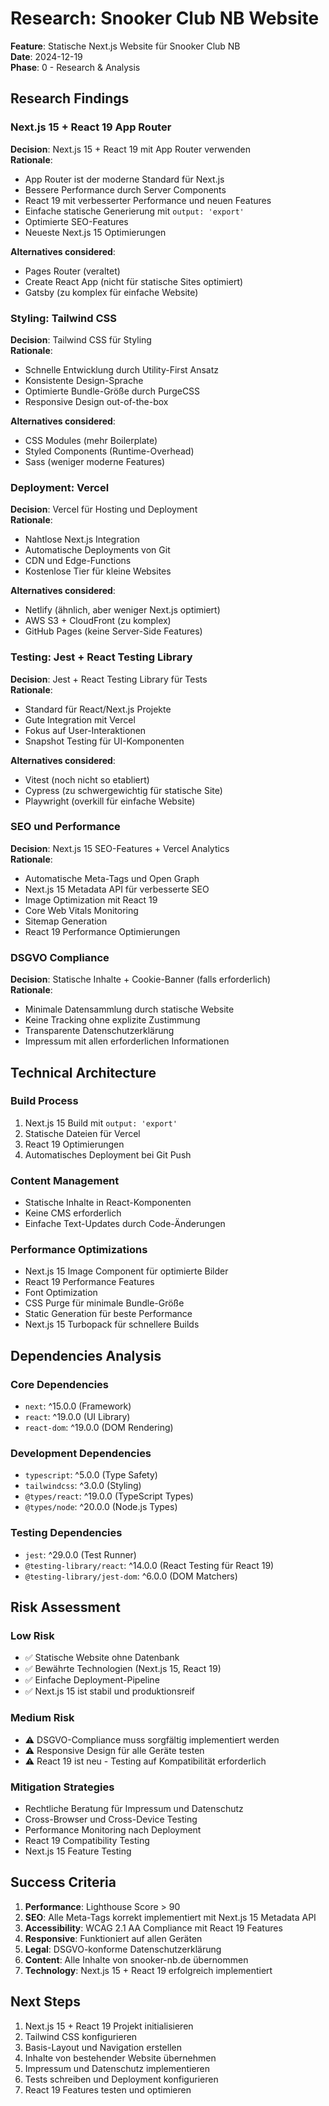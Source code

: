 # Research: Snooker Club NB Website

**Feature**: Statische Next.js Website für Snooker Club NB  
**Date**: 2024-12-19  
**Phase**: 0 - Research & Analysis

## Research Findings

### Next.js 15 + React 19 App Router

**Decision**: Next.js 15 + React 19 mit App Router verwenden  
**Rationale**:

- App Router ist der moderne Standard für Next.js
- Bessere Performance durch Server Components
- React 19 mit verbesserter Performance und neuen Features
- Einfache statische Generierung mit `output: 'export'`
- Optimierte SEO-Features
- Neueste Next.js 15 Optimierungen

**Alternatives considered**:

- Pages Router (veraltet)
- Create React App (nicht für statische Sites optimiert)
- Gatsby (zu komplex für einfache Website)

### Styling: Tailwind CSS

**Decision**: Tailwind CSS für Styling  
**Rationale**:

- Schnelle Entwicklung durch Utility-First Ansatz
- Konsistente Design-Sprache
- Optimierte Bundle-Größe durch PurgeCSS
- Responsive Design out-of-the-box

**Alternatives considered**:

- CSS Modules (mehr Boilerplate)
- Styled Components (Runtime-Overhead)
- Sass (weniger moderne Features)

### Deployment: Vercel

**Decision**: Vercel für Hosting und Deployment  
**Rationale**:

- Nahtlose Next.js Integration
- Automatische Deployments von Git
- CDN und Edge-Functions
- Kostenlose Tier für kleine Websites

**Alternatives considered**:

- Netlify (ähnlich, aber weniger Next.js optimiert)
- AWS S3 + CloudFront (zu komplex)
- GitHub Pages (keine Server-Side Features)

### Testing: Jest + React Testing Library

**Decision**: Jest + React Testing Library für Tests  
**Rationale**:

- Standard für React/Next.js Projekte
- Gute Integration mit Vercel
- Fokus auf User-Interaktionen
- Snapshot Testing für UI-Komponenten

**Alternatives considered**:

- Vitest (noch nicht so etabliert)
- Cypress (zu schwergewichtig für statische Site)
- Playwright (overkill für einfache Website)

### SEO und Performance

**Decision**: Next.js 15 SEO-Features + Vercel Analytics  
**Rationale**:

- Automatische Meta-Tags und Open Graph
- Next.js 15 Metadata API für verbesserte SEO
- Image Optimization mit React 19
- Core Web Vitals Monitoring
- Sitemap Generation
- React 19 Performance Optimierungen

### DSGVO Compliance

**Decision**: Statische Inhalte + Cookie-Banner (falls erforderlich)  
**Rationale**:

- Minimale Datensammlung durch statische Website
- Keine Tracking ohne explizite Zustimmung
- Transparente Datenschutzerklärung
- Impressum mit allen erforderlichen Informationen

## Technical Architecture

### Build Process

1. Next.js 15 Build mit `output: 'export'`
2. Statische Dateien für Vercel
3. React 19 Optimierungen
4. Automatisches Deployment bei Git Push

### Content Management

- Statische Inhalte in React-Komponenten
- Keine CMS erforderlich
- Einfache Text-Updates durch Code-Änderungen

### Performance Optimizations

- Next.js 15 Image Component für optimierte Bilder
- React 19 Performance Features
- Font Optimization
- CSS Purge für minimale Bundle-Größe
- Static Generation für beste Performance
- Next.js 15 Turbopack für schnellere Builds

## Dependencies Analysis

### Core Dependencies

- `next`: ^15.0.0 (Framework)
- `react`: ^19.0.0 (UI Library)
- `react-dom`: ^19.0.0 (DOM Rendering)

### Development Dependencies

- `typescript`: ^5.0.0 (Type Safety)
- `tailwindcss`: ^3.0.0 (Styling)
- `@types/react`: ^19.0.0 (TypeScript Types)
- `@types/node`: ^20.0.0 (Node.js Types)

### Testing Dependencies

- `jest`: ^29.0.0 (Test Runner)
- `@testing-library/react`: ^14.0.0 (React Testing für React 19)
- `@testing-library/jest-dom`: ^6.0.0 (DOM Matchers)

## Risk Assessment

### Low Risk

- ✅ Statische Website ohne Datenbank
- ✅ Bewährte Technologien (Next.js 15, React 19)
- ✅ Einfache Deployment-Pipeline
- ✅ Next.js 15 ist stabil und produktionsreif

### Medium Risk

- ⚠️ DSGVO-Compliance muss sorgfältig implementiert werden
- ⚠️ Responsive Design für alle Geräte testen
- ⚠️ React 19 ist neu - Testing auf Kompatibilität erforderlich

### Mitigation Strategies

- Rechtliche Beratung für Impressum und Datenschutz
- Cross-Browser und Cross-Device Testing
- Performance Monitoring nach Deployment
- React 19 Compatibility Testing
- Next.js 15 Feature Testing

## Success Criteria

1. **Performance**: Lighthouse Score > 90
2. **SEO**: Alle Meta-Tags korrekt implementiert mit Next.js 15 Metadata API
3. **Accessibility**: WCAG 2.1 AA Compliance mit React 19 Features
4. **Responsive**: Funktioniert auf allen Geräten
5. **Legal**: DSGVO-konforme Datenschutzerklärung
6. **Content**: Alle Inhalte von snooker-nb.de übernommen
7. **Technology**: Next.js 15 + React 19 erfolgreich implementiert

## Next Steps

1. Next.js 15 + React 19 Projekt initialisieren
2. Tailwind CSS konfigurieren
3. Basis-Layout und Navigation erstellen
4. Inhalte von bestehender Website übernehmen
5. Impressum und Datenschutz implementieren
6. Tests schreiben und Deployment konfigurieren
7. React 19 Features testen und optimieren

